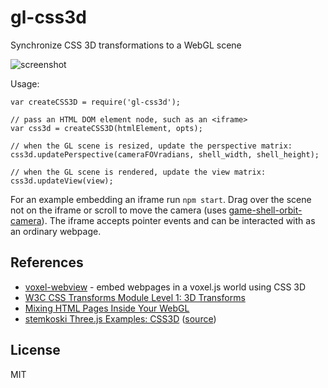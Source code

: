 # gl-css3d

Synchronize CSS 3D transformations to a WebGL scene

![screenshot](http://i.imgur.com/OWTWvSQ.png "Screenshot")

Usage:

    var createCSS3D = require('gl-css3d');

    // pass an HTML DOM element node, such as an <iframe>
    var css3d = createCSS3D(htmlElement, opts);

    // when the GL scene is resized, update the perspective matrix:
    css3d.updatePerspective(cameraFOVradians, shell_width, shell_height);

    // when the GL scene is rendered, update the view matrix:
    css3d.updateView(view);

For an example embedding an iframe run `npm start`. Drag over
the scene not on the iframe or scroll to move the camera (uses
[game-shell-orbit-camera](https://github.com/mikolalysenko/game-shell-orbit-camera)).
The iframe accepts pointer events and can be interacted with as an ordinary
webpage.

## References

* [voxel-webview](https://github.com/deathcap/voxel-webview) - embed webpages in a voxel.js world using CSS 3D
* [W3C CSS Transforms Module Level 1: 3D Transforms](http://www.w3.org/TR/css3-3d-transforms/)
* [Mixing HTML Pages Inside Your WebGL](http://learningthreejs.com/blog/2013/04/30/closing-the-gap-between-html-and-webgl/)
* [stemkoski Three.js Examples: CSS3D](http://stemkoski.github.io/Three.js/CSS3D.html) ([source](https://github.com/stemkoski/stemkoski.github.com/blob/master/Three.js/CSS3D.html))

## License

MIT

